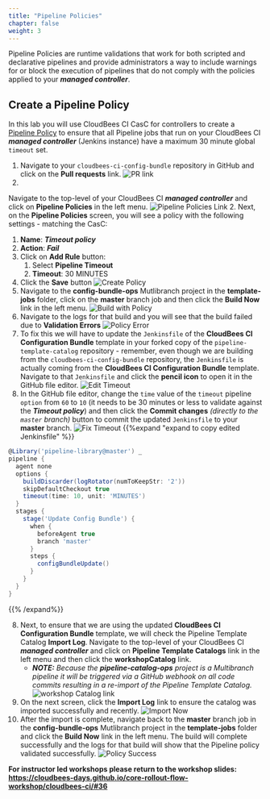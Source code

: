 ```yaml
---
title: "Pipeline Policies"
chapter: false
weight: 3
---
```


Pipeline Policies are runtime validations that work for both scripted and declarative pipelines and provide administrators a way to include warnings for or block the execution of pipelines that do not comply with the policies applied to your ***managed controller***.

## Create a Pipeline Policy

In this lab you will use CloudBees CI CasC for controllers to create a [Pipeline Policy](https://docs.cloudbees.com/docs/admin-resources/latest/pipelines-user-guide/pipeline-policies) to ensure that all Pipeline jobs that run on your CloudBees CI ***managed controller*** (Jenkins instance) have a maximum 30 minute global `timeout` set.

1. Navigate to your `cloudbees-ci-config-bundle` repository in GitHub and click on the **Pull requests** link. ![PR link](pr-link.png?width=50pc) 
2. 
Navigate to the top-level of your CloudBees CI ***managed controller*** and click on **Pipeline Policies** in the left menu. ![Pipeline Policies Link](policies-click.png?width=50pc) 
2. Next, on the **Pipeline Policies** screen, you will see a policy with the following settings - matching the CasC:
   1. **Name**: ***Timeout policy***
   2. **Action**: ***Fail***
   3. Click on **Add Rule** button: 
      1. Select **Pipeline Timeout**
      2. **Timeout**: 30 MINUTES
   4. Click the **Save** button ![Create Policy](policy-timeout-form.png?width=50pc) 
4. Navigate to the **config-bundle-ops** Mutlibranch project in the **template-jobs** folder, click on the **master** branch job and then click the **Build Now** link in the left menu. ![Build with Policy](build-with-policy.png?width=50pc) 
5. Navigate to the logs for that build and you will see that the build failed due to **Validation Errors** ![Policy Error](pipeline-policy-error.png?width=50pc) 
6. To fix this we will have to update the `Jenkinsfile` of the **CloudBees CI Configuration Bundle** template in your forked copy of the `pipeline-template-catalog` repository - remember, even though we are building from the `cloudbees-ci-config-bundle` repository, the `Jenkinsfile` is actually coming from the **CloudBees CI Configuration Bundle** template. Navigate to that `Jenkinsfile` and click the **pencil icon** to open it in the GitHub file editor. ![Edit Timeout](pipeline-policy-open-jenkinsfile.png?width=50pc) 
7. In the GitHub file editor, change the `time` value of the `timeout` pipeline `option`  from `60` to `10` (it needs to be 30 minutes or less to validate against the ***Timeout policy***) and then click the **Commit changes** *(directly to the `master` branch)* button to commit the updated `Jenkinsfile` to your **master** branch. ![Fix Timeout](pipeline-policy-fix-commit-jenkinsfile.png?width=50pc) 
{{%expand "expand to copy edited Jenkinsfile" %}}
```groovy
@Library('pipeline-library@master') _
pipeline {
  agent none
  options {
    buildDiscarder(logRotator(numToKeepStr: '2'))
    skipDefaultCheckout true
    timeout(time: 10, unit: 'MINUTES')
  }
  stages {
    stage('Update Config Bundle') {
      when {
        beforeAgent true
        branch 'master'
      }
      steps {
        configBundleUpdate()
      }
    }
  }
}
```
{{% /expand%}}

8. Next, to ensure that we are using the updated **CloudBees CI Configuration Bundle** template, we will check the Pipeline Template Catalog **Import Log**. Navigate to the top-level of your CloudBees CI ***managed controller*** and click on **Pipeline Template Catalogs** link in the left menu and then click the **workshopCatalog** link. 
   - ***NOTE:*** *Because the **pipeline-catalog-ops** project is a Multibranch pipeline it will be triggered via a GitHub webhook on all code commits resulting in a re-import of the Pipeline Template Catalog.* ![workshop Catalog link](workshop-catalog-link.png?width=50pc) 
9.  On the next screen, click the **Import Log** link to ensure the catalog was imported successfully and recently. ![Import Now](click-import-log-link.png?width=50pc)
10.    After the import is complete, navigate back to the **master** branch job in the **config-bundle-ops** Mutlibranch project in the **template-jobs** folder and click the **Build Now** link in the left menu. The build will complete successfully and the logs for that build will show that the Pipeline policy validated successfully. ![Policy Success](pipeline-policy-success.png?width=50pc)


**For instructor led workshops please return to the workshop slides: https://cloudbees-days.github.io/core-rollout-flow-workshop/cloudbees-ci/#36**
